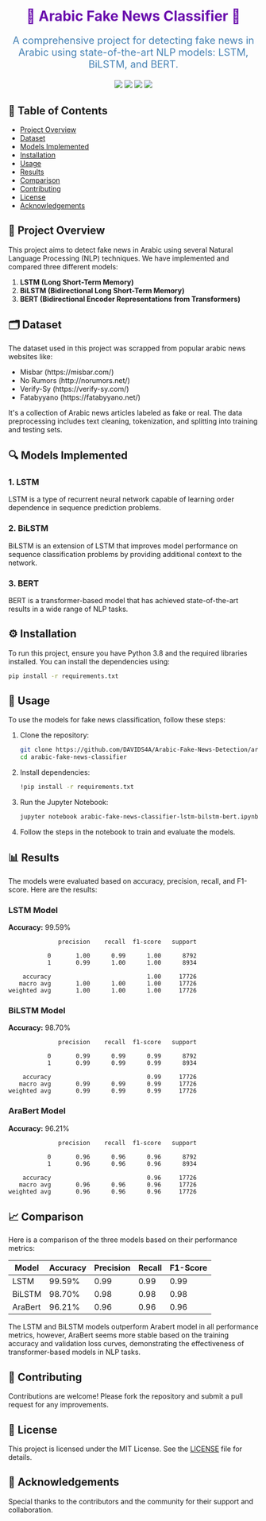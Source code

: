 
<h1 align="center" style="color:#6a0dad;">📰 Arabic Fake News Classifier 📰</h1>
<p align="center" style="font-size:20px;color:#4682b4;">A comprehensive project for detecting fake news in Arabic using state-of-the-art NLP models: LSTM, BiLSTM, and BERT.</p>

<p align="center">
  <img src="https://img.shields.io/badge/License-MIT-blue.svg">
  <img src="https://img.shields.io/badge/Python-3.8-blue.svg">
  <img src="https://img.shields.io/badge/Keras-2.4.3-orange.svg">
  <img src="https://img.shields.io/badge/transformers-4.5.1-yellow.svg">
</p>

## 📑 Table of Contents
- [Project Overview](#project-overview)
- [Dataset](#dataset)
- [Models Implemented](#models-implemented)
- [Installation](#installation)
- [Usage](#usage)
- [Results](#results)
- [Comparison](#comparison)
- [Contributing](#contributing)
- [License](#license)
- [Acknowledgements](#acknowledgements)

## 📌 Project Overview
This project aims to detect fake news in Arabic using several Natural Language Processing (NLP) techniques. We have implemented and compared three different models:
1. **LSTM (Long Short-Term Memory)**
2. **BiLSTM (Bidirectional Long Short-Term Memory)**
3. **BERT (Bidirectional Encoder Representations from Transformers)**

## 🗂 Dataset
The dataset used in this project was scrapped from popular arabic news websites like:
<ul> <li> Misbar (https://misbar.com/)</li><li>No Rumors (<a>http://norumors.net/)</a></li>
<li>Verify-Sy (<a>https://verify-sy.com/)</a></li>
<li>Fatabyyano (<a>https://fatabyyano.net/)</a></li></ul> 
It's a collection of Arabic news articles labeled as fake or real. The data preprocessing includes text cleaning, tokenization, and splitting into training and testing sets. 

## 🔍 Models Implemented
### 1. LSTM
LSTM is a type of recurrent neural network capable of learning order dependence in sequence prediction problems.

### 2. BiLSTM
BiLSTM is an extension of LSTM that improves model performance on sequence classification problems by providing additional context to the network.

### 3. BERT
BERT is a transformer-based model that has achieved state-of-the-art results in a wide range of NLP tasks.

## ⚙️ Installation
To run this project, ensure you have Python 3.8 and the required libraries installed. You can install the dependencies using:

```bash
pip install -r requirements.txt
```

## 🚀 Usage
To use the models for fake news classification, follow these steps:

1. Clone the repository:
    ```bash
    git clone https://github.com/DAVIDS4A/Arabic-Fake-News-Detection/arabic-fake-news-classifier-lstm-bilstm-bert.git
    cd arabic-fake-news-classifier
    ```

2. Install dependencies:
    ```bash
    !pip install -r requirements.txt
    ```

3. Run the Jupyter Notebook:
    ```bash
    jupyter notebook arabic-fake-news-classifier-lstm-bilstm-bert.ipynb
    ```

4. Follow the steps in the notebook to train and evaluate the models.

## 📊 Results
The models were evaluated based on accuracy, precision, recall, and F1-score. Here are the results:

### LSTM Model
**Accuracy:** 99.59%
```plaintext
              precision    recall  f1-score   support

           0       1.00      0.99      1.00      8792
           1       0.99      1.00      1.00      8934

    accuracy                           1.00     17726
   macro avg       1.00      1.00      1.00     17726
weighted avg       1.00      1.00      1.00     17726
```

### BiLSTM Model
**Accuracy:** 98.70%
```plaintext
              precision    recall  f1-score   support

           0       0.99      0.99      0.99      8792
           1       0.99      0.99      0.99      8934

    accuracy                           0.99     17726
   macro avg       0.99      0.99      0.99     17726
weighted avg       0.99      0.99      0.99     17726
```

### AraBert Model
**Accuracy:** 96.21%
```plaintext
              precision    recall  f1-score   support

           0       0.96      0.96      0.96      8792
           1       0.96      0.96      0.96      8934

    accuracy                           0.96     17726
   macro avg       0.96      0.96      0.96     17726
weighted avg       0.96      0.96      0.96     17726
```

## 📈 Comparison
Here is a comparison of the three models based on their performance metrics:

| Model        | Accuracy | Precision | Recall | F1-Score |
|--------------|----------|-----------|--------|----------|
| LSTM         | 99.59%   | 0.99      | 0.99   | 0.99     |
| BiLSTM       | 98.70%   | 0.98      | 0.98   | 0.98     |
| AraBert      | 96.21%   | 0.96      | 0.96   | 0.96     |

The LSTM and BiLSTM models outperform Arabert model in all performance metrics, however, AraBert seems more stable based on the training accuracy and validation loss curves, demonstrating the effectiveness of transformer-based models in NLP tasks.

## 🤝 Contributing
Contributions are welcome! Please fork the repository and submit a pull request for any improvements.

## 📄 License
This project is licensed under the MIT License. See the [LICENSE](LICENSE) file for details.

## 🙏 Acknowledgements
Special thanks to the contributors and the community for their support and collaboration.
